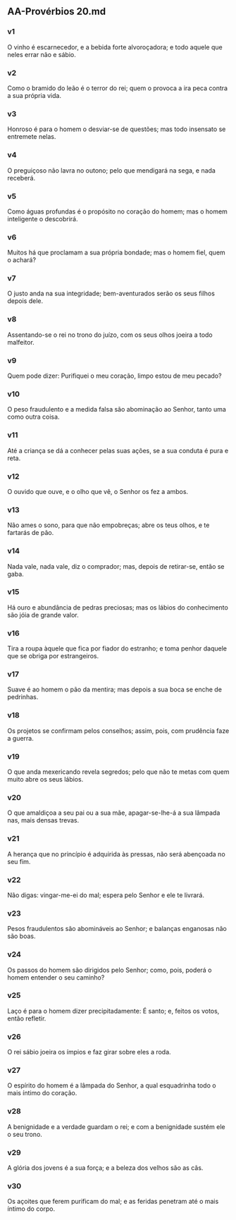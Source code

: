 ## AA-Provérbios 20.md
### v1
 O vinho é escarnecedor, e a bebida forte alvoroçadora; e todo aquele que neles errar não e sábio.
### v2
 Como o bramido do leão é o terror do rei; quem o provoca a ira peca contra a sua própria vida.
### v3
 Honroso é para o homem o desviar-se de questões; mas todo insensato se entremete nelas.
### v4
 O preguiçoso não lavra no outono; pelo que mendigará na sega, e nada receberá.
### v5
 Como águas profundas é o propósito no coração do homem; mas o homem inteligente o descobrirá.
### v6
 Muitos há que proclamam a sua própria bondade; mas o homem fiel, quem o achará?
### v7
 O justo anda na sua integridade; bem-aventurados serão os seus filhos depois dele.
### v8
 Assentando-se o rei no trono do juízo, com os seus olhos joeira a todo malfeitor.
### v9
 Quem pode dizer: Purifiquei o meu coração, limpo estou de meu pecado?
### v10
 O peso fraudulento e a medida falsa são abominação ao Senhor, tanto uma como outra coisa.
### v11
 Até a criança se dá a conhecer pelas suas ações, se a sua conduta é pura e reta.
### v12
 O ouvido que ouve, e o olho que vê, o Senhor os fez a ambos.
### v13
 Não ames o sono, para que não empobreças; abre os teus olhos, e te fartarás de pão.
### v14
 Nada vale, nada vale, diz o comprador; mas, depois de retirar-se, então se gaba.
### v15
 Há ouro e abundância de pedras preciosas; mas os lábios do conhecimento são jóia de grande valor.
### v16
 Tira a roupa àquele que fica por fiador do estranho; e toma penhor daquele que se obriga por estrangeiros.
### v17
 Suave é ao homem o pão da mentira; mas depois a sua boca se enche de pedrinhas.
### v18
 Os projetos se confirmam pelos conselhos; assim, pois, com prudência faze a guerra.
### v19
 O que anda mexericando revela segredos; pelo que não te metas com quem muito abre os seus lábios.
### v20
 O que amaldiçoa a seu pai ou a sua mãe, apagar-se-lhe-á a sua lâmpada nas, mais densas trevas.
### v21
 A herança que no princípio é adquirida às pressas, não será abençoada no seu fim.
### v22
 Não digas: vingar-me-ei do mal; espera pelo Senhor e ele te livrará.
### v23
 Pesos fraudulentos são abomináveis ao Senhor; e balanças enganosas não são boas.
### v24
 Os passos do homem são dirigidos pelo Senhor; como, pois, poderá o homem entender o seu caminho?
### v25
 Laço é para o homem dizer precipitadamente: É santo; e, feitos os votos, então refletir.
### v26
 O rei sábio joeira os ímpios e faz girar sobre eles a roda.
### v27
 O espírito do homem é a lâmpada do Senhor, a qual esquadrinha todo o mais íntimo do coração.
### v28
 A benignidade e a verdade guardam o rei; e com a benignidade sustém ele o seu trono.
### v29
 A glória dos jovens é a sua força; e a beleza dos velhos são as cãs.
### v30
 Os açoites que ferem purificam do mal; e as feridas penetram até o mais íntimo do corpo.
